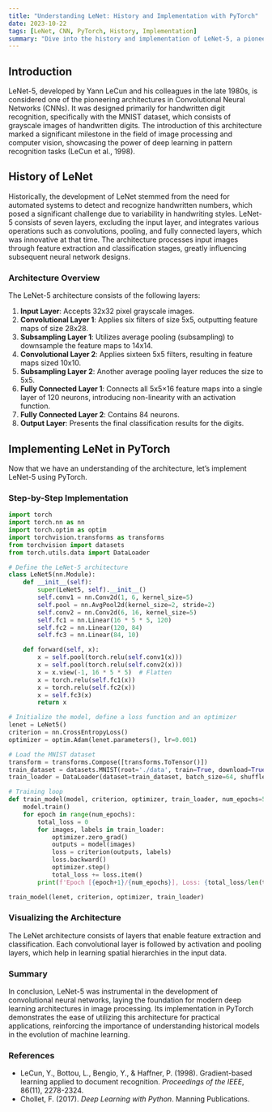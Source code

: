 ```yaml
---
title: "Understanding LeNet: History and Implementation with PyTorch"
date: 2023-10-22
tags: [LeNet, CNN, PyTorch, History, Implementation]
summary: "Dive into the history and implementation of LeNet-5, a pioneering CNN architecture, using PyTorch."
---
```


## Introduction

LeNet-5, developed by Yann LeCun and his colleagues in the late 1980s, is considered one of the pioneering architectures in Convolutional Neural Networks (CNNs). It was designed primarily for handwritten digit recognition, specifically with the MNIST dataset, which consists of grayscale images of handwritten digits. The introduction of this architecture marked a significant milestone in the field of image processing and computer vision, showcasing the power of deep learning in pattern recognition tasks (LeCun et al., 1998).

## History of LeNet
Historically, the development of LeNet stemmed from the need for automated systems to detect and recognize handwritten numbers, which posed a significant challenge due to variability in handwriting styles. LeNet-5 consists of seven layers, excluding the input layer, and integrates various operations such as convolutions, pooling, and fully connected layers, which was innovative at that time. The architecture processes input images through feature extraction and classification stages, greatly influencing subsequent neural network designs.

### Architecture Overview
The LeNet-5 architecture consists of the following layers:
1. **Input Layer**: Accepts 32x32 pixel grayscale images.
2. **Convolutional Layer 1**: Applies six filters of size 5x5, outputting feature maps of size 28x28.
3. **Subsampling Layer 1**: Utilizes average pooling (subsampling) to downsample the feature maps to 14x14.
4. **Convolutional Layer 2**: Applies sixteen 5x5 filters, resulting in feature maps sized 10x10.
5. **Subsampling Layer 2**: Another average pooling layer reduces the size to 5x5.
6. **Fully Connected Layer 1**: Connects all 5x5×16 feature maps into a single layer of 120 neurons, introducing non-linearity with an activation function.
7. **Fully Connected Layer 2**: Contains 84 neurons.
8. **Output Layer**: Presents the final classification results for the digits.

## Implementing LeNet in PyTorch
Now that we have an understanding of the architecture, let’s implement LeNet-5 using PyTorch.

### Step-by-Step Implementation
```python
import torch
import torch.nn as nn
import torch.optim as optim
import torchvision.transforms as transforms
from torchvision import datasets
from torch.utils.data import DataLoader

# Define the LeNet-5 architecture
class LeNet5(nn.Module):
    def __init__(self):
        super(LeNet5, self).__init__()
        self.conv1 = nn.Conv2d(1, 6, kernel_size=5)
        self.pool = nn.AvgPool2d(kernel_size=2, stride=2)
        self.conv2 = nn.Conv2d(6, 16, kernel_size=5)
        self.fc1 = nn.Linear(16 * 5 * 5, 120)
        self.fc2 = nn.Linear(120, 84)
        self.fc3 = nn.Linear(84, 10)

    def forward(self, x):
        x = self.pool(torch.relu(self.conv1(x)))
        x = self.pool(torch.relu(self.conv2(x)))
        x = x.view(-1, 16 * 5 * 5)  # Flatten
        x = torch.relu(self.fc1(x))
        x = torch.relu(self.fc2(x))
        x = self.fc3(x)
        return x

# Initialize the model, define a loss function and an optimizer
lenet = LeNet5()
criterion = nn.CrossEntropyLoss()
optimizer = optim.Adam(lenet.parameters(), lr=0.001)

# Load the MNIST dataset
transform = transforms.Compose([transforms.ToTensor()])
train_dataset = datasets.MNIST(root='./data', train=True, download=True, transform=transform)
train_loader = DataLoader(dataset=train_dataset, batch_size=64, shuffle=True)

# Training loop
def train_model(model, criterion, optimizer, train_loader, num_epochs=5):
    model.train()
    for epoch in range(num_epochs):
        total_loss = 0
        for images, labels in train_loader:
            optimizer.zero_grad()
            outputs = model(images)
            loss = criterion(outputs, labels)
            loss.backward()
            optimizer.step()
            total_loss += loss.item()
        print(f'Epoch [{epoch+1}/{num_epochs}], Loss: {total_loss/len(train_loader):.4f}')

train_model(lenet, criterion, optimizer, train_loader)
```

### Visualizing the Architecture
The LeNet architecture consists of layers that enable feature extraction and classification. Each convolutional layer is followed by activation and pooling layers, which help in learning spatial hierarchies in the input data.

### Summary
In conclusion, LeNet-5 was instrumental in the development of convolutional neural networks, laying the foundation for modern deep learning architectures in image processing. Its implementation in PyTorch demonstrates the ease of utilizing this architecture for practical applications, reinforcing the importance of understanding historical models in the evolution of machine learning.

### References
- LeCun, Y., Bottou, L., Bengio, Y., & Haffner, P. (1998). Gradient-based learning applied to document recognition. *Proceedings of the IEEE*, 86(11), 2278-2324.
- Chollet, F. (2017). *Deep Learning with Python*. Manning Publications.